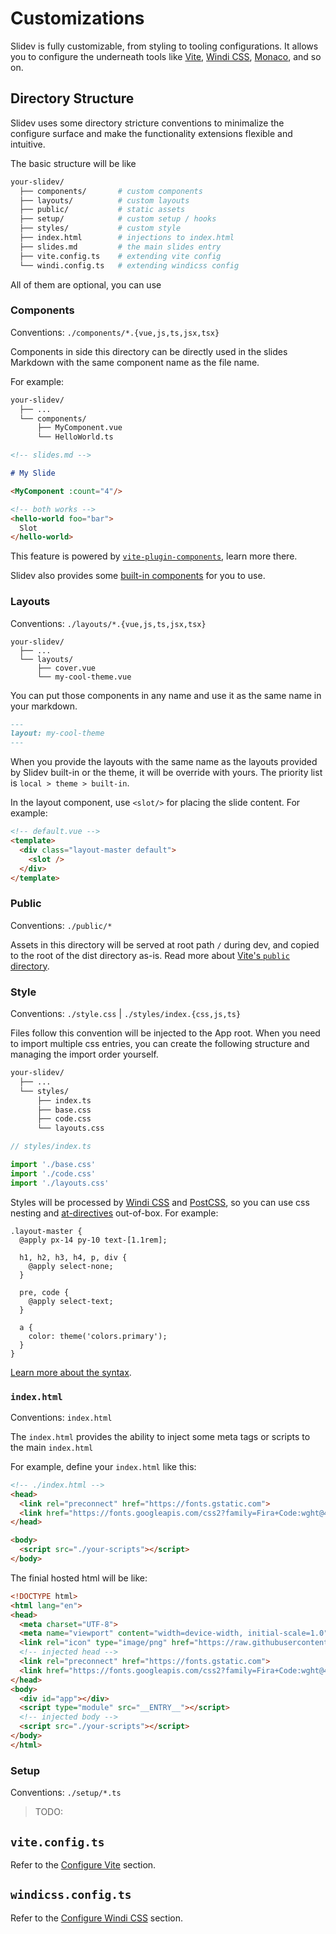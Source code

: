 # Customizations

Slidev is fully customizable, from styling to tooling configurations. It allows you to configure the underneath tools like [Vite](/custom/config-vite), [Windi CSS](/custom/config-windicss), [Monaco](/custom/config-monaco), and so on.

## Directory Structure

Slidev uses some directory stricture conventions to minimalize the configure surface and make the functionality extensions flexible and intuitive.

The basic structure will be like

```bash
your-slidev/
  ├── components/       # custom components
  ├── layouts/          # custom layouts
  ├── public/           # static assets
  ├── setup/            # custom setup / hooks
  ├── styles/           # custom style
  ├── index.html        # injections to index.html
  ├── slides.md         # the main slides entry
  ├── vite.config.ts    # extending vite config
  └── windi.config.ts   # extending windicss config
```

All of them are optional, you can use

### Components

Conventions: `./components/*.{vue,js,ts,jsx,tsx}`

Components in side this directory can be directly used in the slides Markdown with the same component name as the file name.

For example:

```bash
your-slidev/
  ├── ...
  └── components/
      ├── MyComponent.vue
      └── HelloWorld.ts
```

```md
<!-- slides.md -->

# My Slide

<MyComponent :count="4"/>

<!-- both works -->
<hello-world foo="bar">
  Slot
</hello-world>
```

This feature is powered by [`vite-plugin-components`](https://github.com/antfu/vite-plugin-components), learn more there.

Slidev also provides some [built-in components](/builtin/components) for you to use.

### Layouts

Conventions: `./layouts/*.{vue,js,ts,jsx,tsx}`

```
your-slidev/
  ├── ...
  └── layouts/
      ├── cover.vue
      └── my-cool-theme.vue
```

You can put those components in any name and use it as the same name in your markdown.

```md
---
layout: my-cool-theme
---
```

When you provide the layouts with the same name as the layouts provided by Slidev built-in or the theme, it will be override with yours. The priority list is `local > theme > built-in`.

In the layout component, use `<slot/>` for placing the slide content. For example:

```html
<!-- default.vue -->
<template>
  <div class="layout-master default">
    <slot />
  </div>
</template>
```

### Public

Conventions: `./public/*`

Assets in this directory will be served at root path `/` during dev, and copied to the root of the dist directory as-is. Read more about [Vite's `public` directory](https://vitejs.dev/guide/assets.html#the-public-directory).

### Style

Conventions: `./style.css` | `./styles/index.{css,js,ts}`

Files follow this convention will be injected to the App root. When you need to import multiple css entries, you can create the following structure and managing the import order yourself.

```bash
your-slidev/
  ├── ...
  └── styles/
      ├── index.ts
      ├── base.css
      ├── code.css
      └── layouts.css
```

```ts
// styles/index.ts

import './base.css'
import './code.css'
import './layouts.css'
```

Styles will be processed by [Windi CSS](http://windicss.org/) and [PostCSS](https://postcss.org/), so you can use css nesting and [at-directives](https://windicss.org/features/directives.html) out-of-box. For example:

```less
.layout-master {
  @apply px-14 py-10 text-[1.1rem];

  h1, h2, h3, h4, p, div {
    @apply select-none;
  }

  pre, code {
    @apply select-text;
  }

  a {
    color: theme('colors.primary');
  }
}
```

[Learn more about the syntax](https://windicss.org/features/directives.html).

### `index.html`

Conventions: `index.html`

The `index.html` provides the ability to inject some meta tags or scripts to the main `index.html`

For example, define your `index.html` like this:

```html
<!-- ./index.html -->
<head>
  <link rel="preconnect" href="https://fonts.gstatic.com">
  <link href="https://fonts.googleapis.com/css2?family=Fira+Code:wght@400;600&family=Nunito+Sans:wght@200;400;600&display=swap" rel="stylesheet">
</head>

<body>
  <script src="./your-scripts"></script>
</body>
```

The finial hosted html will be like:

```html
<!DOCTYPE html>
<html lang="en">
<head>
  <meta charset="UTF-8">
  <meta name="viewport" content="width=device-width, initial-scale=1.0">
  <link rel="icon" type="image/png" href="https://raw.githubusercontent.com/slidevjs/slidev/main/assets/favicon.png">
  <!-- injected head -->
  <link rel="preconnect" href="https://fonts.gstatic.com">
  <link href="https://fonts.googleapis.com/css2?family=Fira+Code:wght@400;600&family=Nunito+Sans:wght@200;400;600&display=swap" rel="stylesheet">
</head>
<body>
  <div id="app"></div>
  <script type="module" src="__ENTRY__"></script>
  <!-- injected body -->
  <script src="./your-scripts"></script>
</body>
</html>
```

### Setup

Conventions: `./setup/*.ts`

> TODO:

## `vite.config.ts`

Refer to the [Configure Vite](/custom/config-vite) section.

## `windicss.config.ts`

Refer to the [Configure Windi CSS](/custom/config-windicss) section.
